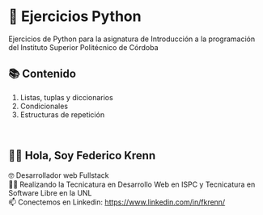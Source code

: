 # 🐍 Ejercicios Python

Ejercicios de Python para la asignatura de Introducción a la programación del Instituto Superior Politécnico de Córdoba

## 📚 Contenido

1. Listas, tuplas y diccionarios
2. Condicionales
3. Estructuras de repetición


<br>

## 🙋‍♂️ Hola, Soy Federico Krenn
:nerd_face: Desarrollador web Fullstack
<br>
👨‍🎓 Realizando la Tecnicatura en Desarrollo Web en ISPC y Tecnicatura en Software Libre en la UNL
<br>
📫 Conectemos en Linkedin: https://www.linkedin.com/in/fkrenn/